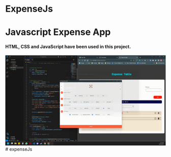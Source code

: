 # ExpenseJs

<h1>Javascript Expense App</h1>

<h4>HTML, CSS  and JavaScript have been used in this project.</h4>

<img src="./screen.gif">
# expenseJs
